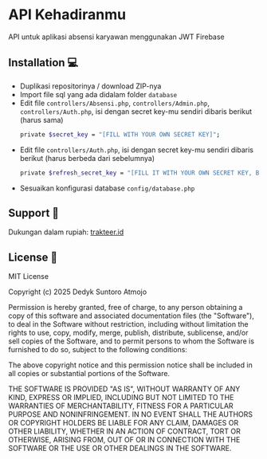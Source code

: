 
# API Kehadiranmu

API untuk aplikasi absensi karyawan menggunakan JWT Firebase


## Installation 💻

- Duplikasi repositorinya / download ZIP-nya
- Import file sql yang ada didalam folder `database`
- Edit file `controllers/Absensi.php`, `controllers/Admin.php`, `controllers/Auth.php`, isi dengan secret key-mu sendiri dibaris berikut (harus sama)
  ```bash
  private $secret_key = "[FILL WITH YOUR OWN SECRET KEY]";
  ```
- Edit file `controllers/Auth.php`, isi dengan secret key-mu sendiri dibaris berikut (harus berbeda dari sebelumnya)
  ```bash
  private $refresh_secret_key = "[FILL IT WITH YOUR OWN SECRET KEY, BUT DIFFERENT FROM THE SECRET KEY]";
  ```
- Sesuaikan konfigurasi database `config/database.php`

## Support 🍵

Dukungan dalam rupiah:
[trakteer.id](https://trakteer.id/dedyk-suntoro-atmojo/tip) 

## License 🪪

MIT License

Copyright (c) 2025 Dedyk Suntoro Atmojo

Permission is hereby granted, free of charge, to any person obtaining a copy
of this software and associated documentation files (the "Software"), to deal
in the Software without restriction, including without limitation the rights
to use, copy, modify, merge, publish, distribute, sublicense, and/or sell
copies of the Software, and to permit persons to whom the Software is
furnished to do so, subject to the following conditions:

The above copyright notice and this permission notice shall be included in all
copies or substantial portions of the Software.

THE SOFTWARE IS PROVIDED "AS IS", WITHOUT WARRANTY OF ANY KIND, EXPRESS OR
IMPLIED, INCLUDING BUT NOT LIMITED TO THE WARRANTIES OF MERCHANTABILITY,
FITNESS FOR A PARTICULAR PURPOSE AND NONINFRINGEMENT. IN NO EVENT SHALL THE
AUTHORS OR COPYRIGHT HOLDERS BE LIABLE FOR ANY CLAIM, DAMAGES OR OTHER
LIABILITY, WHETHER IN AN ACTION OF CONTRACT, TORT OR OTHERWISE, ARISING FROM,
OUT OF OR IN CONNECTION WITH THE SOFTWARE OR THE USE OR OTHER DEALINGS IN THE
SOFTWARE.
